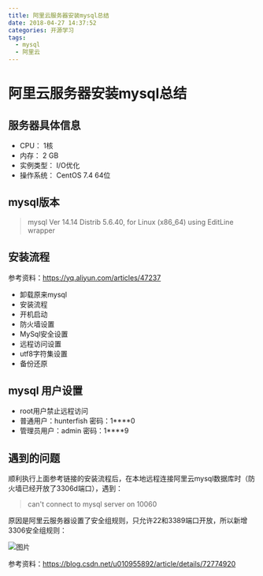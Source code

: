 ```yaml
---
title: 阿里云服务器安装mysql总结
date: 2018-04-27 14:37:52
categories: 开源学习
tags: 
  - mysql
  - 阿里云
---
```

# 阿里云服务器安装mysql总结  

## 服务器具体信息  

* CPU： 1核 
* 内存： 2 GB 
* 实例类型： I/O优化 
* 操作系统： CentOS 7.4 64位  

## mysql版本  

> mysql  Ver 14.14 Distrib 5.6.40, for Linux (x86_64) using  EditLine wrapper  

## 安装流程  

参考资料：<https://yq.aliyun.com/articles/47237>  

* 卸载原来mysql  
* 安装流程  
* 开机启动  
* 防火墙设置  
* MySql安全设置  
* 远程访问设置  
* utf8字符集设置  
* 备份还原  

## mysql 用户设置  

* root用户禁止远程访问  
* 普通用户：hunterfish 密码：1****0
* 管理员用户：admin 密码：1****9

## 遇到的问题  

顺利执行上面参考链接的安装流程后，在本地远程连接阿里云mysql数据库时（防火墙已经开放了3306d端口），遇到：

> can't connect to mysql server on 10060  
  
原因是阿里云服务器设置了安全组规则，只允许22和3389端口开放，所以新增3306安全组规则：  

![图片](/images/aliyun-mysql.png)  

参考资料：<https://blog.csdn.net/u010955892/article/details/72774920>
